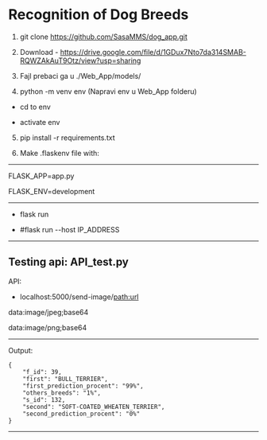 <h1>Recognition of Dog Breeds</h1>


1. git clone https://github.com/SasaMMS/dog_app.git
2. Download - https://drive.google.com/file/d/1GDux7Nto7da314SMAB-RQWZAkAuT9Otz/view?usp=sharing
3. Fajl prebaci ga u ./Web_App/models/

4. python -m venv env (Napravi env u Web_App folderu)

- cd to env 

- activate env

5. pip install -r requirements.txt


6. Make .flaskenv file with:
------------------------
FLASK_APP=app.py 

FLASK_ENV=development

------------------------
- flask run

- #flask run --host IP_ADDRESS

--------------------------
Testing api: API_test.py
--------------------------
API:

- localhost:5000/send-image/<path:url>

data:image/jpeg;base64

data:image/png;base64

--------------------------
Output:
```
{
    "f_id": 39,
    "first": "BULL_TERRIER",
    "first_prediction_procent": "99%",
    "others_breeds": "1%",
    "s_id": 132,
    "second": "SOFT-COATED_WHEATEN_TERRIER",
    "second_prediction_procent": "0%"
}
```
--------------------------
